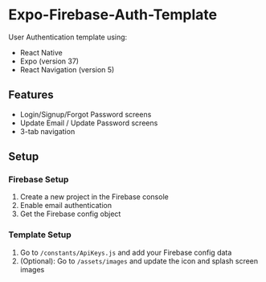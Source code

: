 # Expo-Firebase-Auth-Template
User Authentication template using:
* React Native
* Expo (version 37)
* React Navigation (version 5)

## Features
* Login/Signup/Forgot Password screens
* Update Email / Update Password screens
* 3-tab navigation

## Setup

### Firebase Setup
1. Create a new project in the Firebase console
2. Enable email authentication
3. Get the Firebase config object

### Template Setup
1. Go to `/constants/ApiKeys.js` and add your Firebase config data
2. (Optional): Go to `/assets/images` and update the icon and splash screen images


